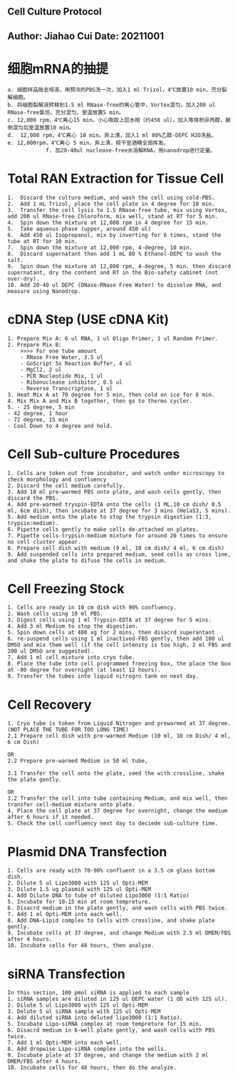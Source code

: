 Cell Culture Protocol
---
Author: Jiahao Cui
Date: 20211001
---
# 细胞mRNA的抽提
	a. 细胞样品吸去培液，用预冷的PBS洗一次，加入1 ml Trizol，4℃放置10 min，充分裂解细胞。
	b. 将细胞裂解液转移到1.5 ml RNase-free的离心管中，Vortex混匀，加入200 ul RNase-free氯仿，充分混匀，室温放置5 min。
	c. 12,000 rpm，4℃离心15 min。小心吸取上层水相（约450 ul），加入等体积异丙醇，颠倒混匀后室温放置10 min。
	d. 	12,000 rpm，4℃离心 10 min。弃上清，加入1 ml 80%乙醇-DEPC H2O洗盐。
	e. 12,000rpm，4℃离心 5 min，弃上清，晾干至酒精全部挥发。
				f. 加20-40ul nuclease-free水溶解RNA，用nanodrop进行定量。

# Total RAN Extraction for Tissue Cell
	1.	Discard the culture medium, and wash the cell using cold-PBS.
	2.	Add 1 mL Trizol, place the cell plate in 4 degree for 10 min.
	3.	Transfer the cell lysis to 1.5 RNase-free tube, mix using Vortex, add 200 ul RNase-free Chloroform, mix well, stand at RT for 5 min.
	4.	Spin down the mixture at 12,000 rpm in 4 degree for 15 min. 
	5.	Take aqueous phase (upper, around 450 ul)
	6.	Add 450 ul Isopropanol, mix by inverting for 6 times, stand the tube at RT for 10 min.
	7.	Spin down the mixture at 12,000 rpm, 4-degree, 10 min.
	8.	Discard supernatant then add 1 mL 80 % Ethanol-DEPC to wash the salt.
	9.	Spin down the mixture at 12,000 rpm, 4-degree, 5 min. then discard supernatant, dry the content and RT in the Bio-safety cabinet (not over-dry).
	10.	Add 20-40 ul DEPC (DNase-RNase Free Water) to dissolve RNA, and measure using Nanodrop.

# cDNA Step (USE cDNA Kit)
	1. Prepare Mix A: 6 ul RNA, 1 ul Oligo Primer, 1 ul Random Primer.
	2. Prepare Mix B:  
		>>>> For one tube amount
		- RNase Free Water, 3.5 ul
		- GoScript 5x Reaction Buffer, 4 ul
		- MgCl2, 2 ul
		- PCR Nucleotide Mix, 1 ul
		- Ribonuclease inhibitor, 0.5 ul
		- Reverse Transcriptase, 1 ul
	3. Heat Mix A at 70 degree for 5 min, then cold on ice for 8 min.
	4. Mix Mix A and Mix B together, then go to thermo cycler.
	5. - 25 degree, 5 min
	- 42 degree, 1 hour
	- 72 degree, 15 min
	- Cool Down to 4 degree and hold. 

# Cell Sub-culture Procedures

	1. Cells are token out from incubator, and watch under microscopy to check morphology and confluency
	2. Discard the cell medium carefully.
	3. Add 10 ml pre-warmed PBS onto plate, and wash cells gently, then discard the PBS.
	4. Add pre-warmed tryspin-EDTA onto the cells (1 ML,10 cm dish/ 0.5 ml, 6cm dish), then incubate at 37 degree for 3 mins (HelaS3, 5 mins).
	5. Add medium onto the plate to stop the trypsin digestion (1:3, trypsin:medium).
	6. Pipette cells gently to make cells de-attached on plates.
	7. Pipette cells-trypsin-medium mixture for around 20 times to ensure no cell cluster appear.
	8. Prepare cell dish with medium (9 ml, 10 cm dish/ 4 ml, 6 cm dish)
	9. Add suspended cells into prepared medium, seed cells as cross line, and shake the plate to difuse the cells in medium.

# Cell Freezing Stock

	1. Cells are ready in 10 cm dish with 90% confluency.
	2. Wash cells using 10 ml PBS.
	3. Digest cells using 1 ml Trypsin-EDTA at 37 degree for 5 mins.
	4. Add 3 ml Medium to stop the digestion.
	5. Spin down cells at 400 xg for 2 mins, then disacrd superantant
	6. re-suspend cells using 1 ml inactived-FBS gently, then add 100 ul DMSO and mix them well (if the cell intensty is too high, 2 ml FBS and 200 ul DMSO are suggested).
	7. Add 1 ml cell mixture into cryo tube.
	8. Place the tube into cell programmed freezing box, the place the box at -80 degree for overnight (at least 12 hours).
	9. Transfer the tubes into liquid nitrogrn tank on next day.

# Cell Recovery

	1. Cryo tube is token from Liquid Nitrogen and prewarmed at 37 degree. (NOT PLACE THE TUBE FOR TOO LONG TIME)
	2.1 Prepare cell dish with pre-warmed Medium (10 ml, 10 cm Dish/ 4 ml, 6 cm Dish)
	
	OR
	2.2 Prepare pre-warmed Medium in 50 ml tube,

	3.1 Transfer the cell onto the plate, seed the with crossline, shake the plate gently.

	OR
	3.2 Transfer the cell into tube containing Medium, and mix well, then transfer cell-medium mixture onto plate.
	4. Place the cell plate at 37 degree for overnight, change the medium after 6 hours if it needed.
	5. Check the cell confluency next day to deciede sub-culture time.

# Plasmid DNA Transfection

	1. Cells are ready with 70-90% confluent in a 3.5 cm glass bottom dish.
	2. Dilute 5 ul Lipo3000 with 125 ul Opti-MEM
	3. Dilute 1.5 ug plasmid with 125 ul Opti-MEM
	4. Add Dilute DNA to tube of diluted Lipo3000 (1:1 Ratio)
	5. Incubate for 10-15 min at room tempreture.
	6. Disacrd medium in the plate gently, and wash cells with PBS twice.
	7. Add 1 ml Opti-MEM into each well.
	8. Add DNA-Lipid complex to Cells with crossline, and shake plate gently.
	9. Incubate cells at 37 degree, and change Medium with 2.5 ml DMEM/FBS after 4 hours.
	10. Incubate cells for 48 hours, then analyze.

# siRNA Transfection

	In this section, 100 pmol siRNA is applied to each sample
	1. siRNA samples are diluted in 125 ul DEPC water (1 OD with 125 ul).
	2. Dilute 5 ul Lipo3000 with 125 ul Opti-MEM
	3. Delute 5 ul siRNA sample with 125 ul Opti-MEM
	4. Add diluted siRNA into deluted lipo3000 (1:1 Ratio).
	5. Incubate Lipo-siRNA complex at room tempreture for 15 min.
	6. Disacrd medium in 6-well plate gently, and wash cells with PBS twice.
	7. Add 1 ml Opti-MEM into each well.
	8. Add dropwise Lipo-siRNA complex into the wells.
	9. Incubate plate at 37 degree, and change the medium with 2 ml DMEM/FBS after 4 hours.
	10. Incubate cells for 48 hours, then do the analyze.

